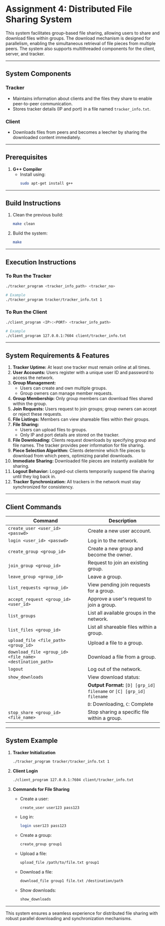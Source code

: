 # Assignment 4: Distributed File Sharing System

This system facilitates group-based file sharing, allowing users to share and download files within groups. The download mechanism is designed for parallelism, enabling the simultaneous retrieval of file pieces from multiple peers. The system also supports multithreaded components for the client, server, and tracker.

---

## System Components

### **Tracker**
- Maintains information about clients and the files they share to enable peer-to-peer communication.
- Stores tracker details (IP and port) in a file named `tracker_info.txt`.

### **Client**
- Downloads files from peers and becomes a leecher by sharing the downloaded content immediately.

---

## Prerequisites
1. **G++ Compiler**
   - Install using:
     ```bash
     sudo apt-get install g++
     ```

---

## Build Instructions
1. Clean the previous build:
   ```bash
   make clean
   ```
2. Build the system:
   ```bash
   make
   ```

---

## Execution Instructions

### **To Run the Tracker**
```bash
./tracker_program <tracker_info_path> <tracker_no>

# Example
./tracker_program tracker/tracker_info.txt 1
```

### **To Run the Client**
```bash
./client_program <IP>:<PORT> <tracker_info_path>

# Example
./client_program 127.0.0.1:7604 client/tracker_info.txt
```

---

## System Requirements & Features

1. **Tracker Uptime:** At least one tracker must remain online at all times.
2. **User Accounts:** Users register with a unique user ID and password to access the network.
3. **Group Management:**
   - Users can create and own multiple groups.
   - Group owners can manage member requests.
4. **Group Membership:** Only group members can download files shared within the group.
5. **Join Requests:** Users request to join groups; group owners can accept or reject these requests.
6. **File Listings:** Members can view shareable files within their groups.
7. **File Sharing:**
   - Users can upload files to groups.
   - Only IP and port details are stored on the tracker.
8. **File Downloading:** Clients request downloads by specifying group and file names. The tracker provides peer information for file sharing.
9. **Piece Selection Algorithm:** Clients determine which file pieces to download from which peers, optimizing parallel downloads.
10. **Immediate Sharing:** Downloaded file pieces are instantly available for sharing.
11. **Logout Behavior:** Logged-out clients temporarily suspend file sharing until they log back in.
12. **Tracker Synchronization:** All trackers in the network must stay synchronized for consistency.

---

## Client Commands

| **Command**                        | **Description**                                                    |
|------------------------------------|--------------------------------------------------------------------|
| `create_user <user_id> <passwd>`   | Create a new user account.                                         |
| `login <user_id> <passwd>`         | Log in to the network.                                             |
| `create_group <group_id>`          | Create a new group and become the owner.                          |
| `join_group <group_id>`            | Request to join an existing group.                                |
| `leave_group <group_id>`           | Leave a group.                                                    |
| `list_requests <group_id>`         | View pending join requests for a group.                           |
| `accept_request <group_id> <user_id>` | Approve a user's request to join a group.                      |
| `list_groups`                      | List all available groups in the network.                         |
| `list_files <group_id>`            | List all shareable files within a group.                          |
| `upload_file <file_path> <group_id>` | Upload a file to a group.                                       |
| `download_file <group_id> <file_name> <destination_path>` | Download a file from a group.          |
| `logout`                           | Log out of the network.                                            |
| `show_downloads`                   | View download status:                                              |
|                                    | **Output Format:** `[D] [grp_id] filename` or `[C] [grp_id] filename` |
|                                    | `D`: Downloading, `C`: Complete                                    |
| `stop_share <group_id> <file_name>`| Stop sharing a specific file within a group.                      |

---

## System Example
1. **Tracker Initialization**
   ```bash
   ./tracker_program tracker/tracker_info.txt 1
   ```

2. **Client Login**
   ```bash
   ./client_program 127.0.0.1:7604 client/tracker_info.txt
   ```

3. **Commands for File Sharing**
   - Create a user:
     ```bash
     create_user user123 pass123
     ```
   - Log in:
     ```bash
     login user123 pass123
     ```
   - Create a group:
     ```bash
     create_group group1
     ```
   - Upload a file:
     ```bash
     upload_file /path/to/file.txt group1
     ```
   - Download a file:
     ```bash
     download_file group1 file.txt /destination/path
     ```
   - Show downloads:
     ```bash
     show_downloads
     ```

--- 

This system ensures a seamless experience for distributed file sharing with robust parallel downloading and synchronization mechanisms.
